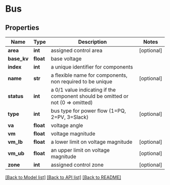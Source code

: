 # Bus

## Properties
Name | Type | Description | Notes
------------ | ------------- | ------------- | -------------
**area** | **int** | assigned control area | [optional] 
**base_kv** | **float** | base voltage | 
**index** | **int** | a unique identifier for components | 
**name** | **str** | a flexible name for components, non required to be unique | [optional] 
**status** | **int** | a 0/1 value indicating if the component should be omitted or not (0 &#x3D;&gt; omitted) | 
**type** | **int** | bus type for power flow (1&#x3D;PQ, 2&#x3D;PV, 3&#x3D;Slack) | [optional] 
**va** | **float** | voltage angle | 
**vm** | **float** | voltage magnitude | 
**vm_lb** | **float** | a lower limit on voltage magnitude | [optional] 
**vm_ub** | **float** | an upper limit on voltage magnitude | [optional] 
**zone** | **int** | assigned control zone | [optional] 

[[Back to Model list]](../README.md#documentation-for-models) [[Back to API list]](../README.md#documentation-for-api-endpoints) [[Back to README]](../README.md)


